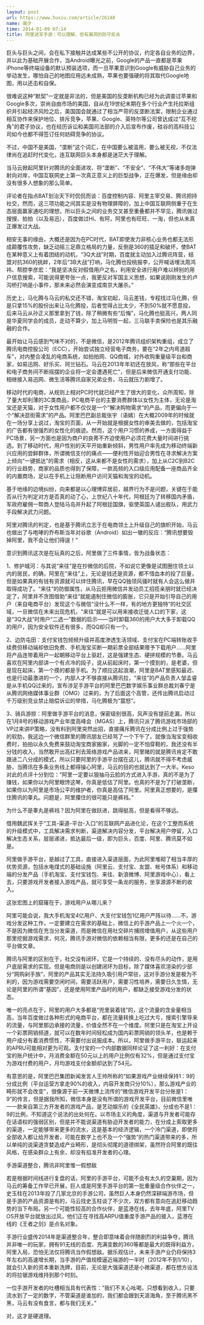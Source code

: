 ```yaml
---
layout: post
url: https://www.huxiu.com/article/26148
name: 阑夕
time: 2014-01-09 07:14
title: 阿里进军手游：可以理解、但有漏洞的防守反击
---
```

巨头与巨头之间，会在私下接触并达成某些不公开的协议，约定各自业务的边界，并以此为基础开展合作，当Android曝光之前，Google的产品一直都是苹果iPhone等终端设备的默认预装选项，而一旦苹果意识到Google有威胁自己业务的举动发生，哪怕自己的地图应用远未成熟，苹果也要强硬的将其取代Google地图，用以还击和自保。

很难说这种“默契”一定就是非法的，但是美国的反垄断机构已经为此调查过苹果和Google多次，崇尚自由市场的美国，自从在19世纪末期在多个行业产生托拉斯组织并引起经济风险之后，美国国会就通过了相当严苛的反垄断法案，限制企业通过相互协作来保护地位、排斥竞争，苹果、Google、英特尔等公司曾达成过“互不挖角”的君子协议，也在经历诉讼和美国司法部的介入后宣布作废，硅谷的高科技公司如今也都不得签订任何妨碍竞争的协议。

不过，中国不是美国，“垄断”这个词汇，在中国要么被滥用，要么被无视，不仅法律尚在追赶时代变化，连互联网巨头本身都是迷茫大于理解。

当马云掀起阿里针对腾讯的全面进攻、将“垄断”、“不安全”、“不伟大”等诸多炮弹射向对岸，中国互联网史上第一次真正意义上的巨型战争，正在爆发，但是缘由却没有很多人想象的那么简单。

评论者在指点BAT划治天下时侃侃而谈：百度控制内容、阿里主宰交易、腾讯把持社交，然而，这三项功能之间其实是没有物理屏障的，加上中国互联网侧重于在生态层面赢家通吃的理想，所以巨头之间的业务交叉甚至重叠都并不罕见，腾讯做过搜搜、拍拍（以及易迅），百度做过Hi、有阿，阿里也有旺旺、一淘，但也从未真正爆发过大战。

相安无事的缘由，大概还是因为在PC时代，BAT即使发力非核心业务也都无法形成颠覆性攻势，缺乏动摇三足鼎立格局的力量，反倒是360的插足和破坏，使BAT在某种意义上有着团结的动机，“3Q大战”时期，百度就主动加入过腾讯阵营，结盟对抗360的挑衅，2年后“3B大战”打响，马化腾也投桃报李，公开喊话埋汰周鸿祎、帮腔李彦宏：“我是坚决反对假借用户之名，利用安全进行用户难以辨别的用户信息搜索，可能说得更夸张一点，我更反对军国主义思想，如果说刚刚发生的卢沟桥打响是小事件，那未来必然会演变成南京大屠杀。”

历史上，马化腾与马云的私交还不错，淘宝初起，马云差钱，专程找过马化腾，但是只拿15%的股份出来让马化腾投，后者觉得占比太少，不到50%就不愿意投，后来马云从孙正义那里拿到了钱，除了稍微有些“后悔”，马化腾也挺高兴，两人同是华夏同学会的成员，走动不算少，加上马明哲一起，三马联手卖保险也是其乐融融的合作。

最开始让马云感到气味不对的，不是微信，是2012年腾讯组织架构重组，成立了腾讯电商控股公司（ECC），开始尝试独立经营电子商务，要在“2年之内弯道超车”，对内整合凌乱的电商系统，如拍拍网、QQ商城，对外收购重量级平台和商家，如易迅网、好乐买、珂兰钻石。马云在2013年年初还在放风，称“那些在平台和电子商务间不断摇摆的企业将一定会遭遇死亡”，但是后来微信开通支付功能、相继接入易迅网、微生活等腾讯自家兄弟业务，马云就压力剧增了。

移动时代的电商，从规则上相对PC时代就已经产生了很大的变化，众所周知，除了量大却利薄的3C类商品，PC电商平台的主要消费群体以女性为主体，无论是淘宝还是天猫，对于女性用户都不仅仅是一个“解决购物需求”的产品，而更偏向于一个“解决逛街需求”的产品。阿里巴巴副总裁张宇（语嫣）在大概2009年的时候就在一场分享上说过，淘宝的页面，从一开始就是根据女性的审美去做的，包括淘宝的广告都有很强烈的女性化的痕迹。然而，这个用户习惯的养成，一方面得益于PC场景，另一方面也是因为商户的良莠不齐迫使用户必须花费大量时间进行挑选。到了移动时代，用户性别的天平开始重新倾斜，男性用户率先成为移动终端新兴应用的尝鲜群体，所谓微信支付的痛点——便利性开始迎合男性在寻求解决方案上倾向“一键抵达”的需求（相反，这从来都不是女性的需求），加上从C2C到B2C的行业趋势，商家的品质也得到了保障，一款高频的入口级应用配备一座商品齐全的内置商场，足以在手机上让阻断用户访问天猫和淘宝的动机。

基于地缘的边境纠纷，向来都是以心理博弈居前，越界行为不是问题，关键在于能否从行为判定对方是否真的动了心，上世纪八十年代，阿根廷为了转移国内矛盾，军政府雇佣一帮商人登陆马岛并升起了阿根廷国旗，驱使英国人谴出舰队，用武力手段解决武力问题。

阿里对腾讯的判定，也是基于腾讯立志于在电商领土上升级自己的旗帜开始，马云也做出了与咆哮的乔布斯当年对谷歌（Android）如出一辙的反应：“腾讯想要毁掉阿里，我不会让他们得逞！”

意识到腾讯这次是在玩真的之后，阿里做了三件事情，皆为战备状态：

1、修护城河：与其说“来往”是在抄微信的后院，不如说它更像是试图圈住领土以内的居民，的确，阿里在“来往”上，无论是钱还是资源，都不惜血本的投了巨量，但是如果真的有钱有资源就可以绊住腾讯，早在QQ独领风骚时就有人会这么做并取得成功了。“来往”的防御属性，从马云拒用微信并发动员工招揽亲朋时就已经决定了，阿里并不贪图借助“来往”就能遏制住微信的膨胀，它只是开始引导自己的用户（来自电商平台）发现这个与微信“没什么不一样，有的地方更独特”的社交区域，一旦微信在未来出现危机，“来往”就是可以用来接收迁徙人口的下家，这是“3Q大战”时用户“二选一”数据的启示——当时卸载360的用户大大多于卸载QQ的用户，因为安全软件还有很多，而QQ却只有一个。

2、边防屯田：支付宝钱包频频升级并高度渗透生活领域、支付宝在PC端转账收手续费但移动端却依旧免费、手机淘宝买断一期彩票全部结果赠予下载用户……阿里将产品连带着用户一起朝移动平台上驱赶，这是强建生态、硬拼规模的节奏。马云喜欢在阿里内部讲一个有点冷的段子，说从前起床时，第一个摸到的，是老婆，但是现在起床，第一个摸的都是手机。为了顺应这起浪潮，阿里是BAT里感知最迟、也是行动最激进的一个，内部人才不够直接从腾讯拉，“来往”的产品负责人邹孟睿是从手机QQ过来的，宣布涉足手游平台的阿里巴巴数字娱乐事业群总裁刘春宁是从腾讯网络媒体事业群（OMG）过来的，为了后面这个高管，还传出腾讯启动过千万级别竞业禁止赔偿诉讼的举措，马化腾极为“震怒”。

3、骑兵游掠：阿里做手游平台的消息，保密级别很高，风声没有提前走漏，所以在1月8号的移动游戏产业年度高峰会（MGAS）上，腾讯只派了腾讯游戏市场部的VP过来讲IP策略，没有料到阿里突然出招，直接痛斥腾讯在分成比例上过于强势的软肋，我这边一个微信群里的腾讯朋友已经骂了一个下午了。就像当淘宝变相收费时，拍拍以永久免费来鼓动淘宝商家搬家，光脚的一定不怕穿鞋的，我还没有半分钱的收入，当然敢开出高红利去笼络游戏产品进来，阿里赌的就是腾讯肯定不敢跟进二八分成的模式，所以只要阿里的手游平台摆在这儿，腾讯就不得不考虑威胁，当腾讯在多条业务线上都得操心阿里，马云的目的也就达到了一大半。Keso对此的点评十分到位：“阿里一定要以狠抽马云脸的方式进入手游，真的不是为了赚钱，如果你以为阿里眼馋这琴，你真是低估了阿里。也真的不是为了打破垄断，如果你以为阿里是市场公平的维护者，你真是高估了阿里。阿里真正想要的，是攥住腾讯的睾丸。问题是，阿里攥住的很可能只是裤裆。”

为什么不是睾丸是裤裆？因为阿里在做跃进，跳得挺高，但是看得不够远。

借用魏武挥关于“工具-渠道-平台-入口”的互联网产品进化论，在这个工整而系统的升级模式中，工具解决需求判断，渠道解决内容分发，平台解决用户停留，入口解决生态关系，层层递进，抵达最后一级，即为巨头，百度、阿里、腾讯莫不如是。

阿里做手游平台，是越过了工具，直接进入渠道层面，为此阿里堆砌了相当丰厚的优势资源，包括水电煤式的基础设施（阿里云、支付宝、友盟、帐号体系）和移动端的分发产品（手机淘宝、支付宝钱包、来往、新浪微博、阿里游戏中心），看上去，只要游戏开发者接入游戏产品，就可享受一条龙的服务，坐享源源不断的收入。

这张宏图上的窟窿在于，游戏用户从哪儿来？

阿里可能会说，我大手机淘宝4亿用户、大支付宝钱包1亿用户严阵以待……不，游戏分发这种工作，一定要建立在需求的基础上，微信上的手游产品上一个火一个，不是因为微信在充当分发渠道，而是微信在用社交碎片捕捞增值用户，从这些用户那里挖掘游戏需求，何况，腾讯手游对微信的依赖相当有限，更多的还是在自己的平台做文章。

腾讯与阿里的区别在于，社交没有闭环，它是一个持续的、没有尽头的动作，是用户底层需求的实现。但是电商则是以创建闭环为目标，除了媒体喜欢渲染的少部分“网购剁手族”，阿里的产品其实无法持久吸引用户常驻，这对手游分发是极为不利的，因为游戏需要空闲时间，需要活跃用户，需要习性培养，需要日久生情，无论是阿里的所谓“基因”，还是使用阿里产品时的用户，都缺乏接受游戏分发的状态。

唯一的亮点在于，阿里的用户大多都是“兜里装着钱”的，这个流量的含金量相当高，当年百度做过各种形式的电商平台，都在流量转换上吃过大亏，搜索引擎导来的流量，与阿里那边承接的流量，价值全然不在一个维度。阿里只是在淘宝上开设一个彩票网销频道，就可以在数年时间轻松成为国内彩票网销的领头羊，也是赖于用户成分有着消费惯性，不需要付出说服成本。所以，阿里做手游平台，联运起来的APRU可能相对更为可观。支付宝的一个内部数据同样论证了这一利好：在支付宝的账户统计中，月消费金额在50元以上的用户比例仅有32%，但是通过支付宝为游戏付费的用户，月均游戏支付金额却达到了54元。

有意思的是，阿里巴巴集团新闻发言人王帅所称的“如果游戏产业继续保持1：9的分成比例（平台运营方拿走90%的收入，内容开发商只分10%），那么游戏产业的畸形就不会改变”，很像源于前一天微博上流传的“微信游戏开发平台分账是1：9”的传言，但是据我所知，微信本身是没有所谓的游戏开发平台，目前微信里唯一一款来自第三方开发者的游戏产品，是艺动娱乐的《全民英雄》，分成也不是1：9的比例，不知道这个说法的出处何在。以市场主义的角度，渠道与开发者可能存在话语权的强弱区别，但是并不能说渠道有胁迫开发者的能力，在分成上索取更多的渠道，一定能够带来更多的流水，这是基本的经济逻辑，一个冷门渠道，即使将全部收入都让给开发者，可能在数字上也不及一个“强势”的热门渠道带来的多，所以单纯的说渠道贪婪造成产业畸形，是彻头彻尾的道德绑架，虽然符合阿里的既往风格，在感染群众上有余，却没有掐准开发者的心理。

手游渠道整合，腾讯非阿里惟一假想敌

若是根据时间线进行复盘的话，阿里的手游平台，可能不会有太久的空巢期，因为马云的筹备工作早已开展，巨人或是阿里手游平台的第一批重量级合作伙伴之一，史玉柱在2013年投了几家北京的手游公司，虽然巨人本身仍然深耕端游市场，但是手游的产品资源是有的，马云找史玉柱谈了不少次，双方都有意向在追赶移动趋势的当下布局。另一个可能性较高的合作伙伴，是蓝港在线，去年年底，阿里TV OS开放平台就放出过风，他们正在寻找高ARPU值重度手游产品的接入，蓝港在线的《王者之剑》是点名对象。

手游行业盛传2014年是渠道整合年，整合即意味着会伴随剧烈的利益争夺，腾讯并非唯一的玩家，拥有91无线的百度、充满变数的360等都是最大的既得利益方，阿里入局，恐怕无法仅将腾讯当作假想敌。据乐观估计，未来手游产业仍将保持3年左右的高速增长期，当手游的产值规模逼近端游的一半时（2012年不到1/10），就会引入新的资本重新洗牌，目前，无论是大强渠道还是小微渠道，都在想方设法的将拉锯游戏维持到那个时刻。

一位手游开发者的吐槽相当具有代表性：“我们不关心吆喝，只想看到收入，只要流水到了一定的数字，不管渠道是谁加的，我们都会跟到天涯海角，至于腾讯黑不黑，马云有没有食言，都与我们无关。”

对，这才是硬道理。

